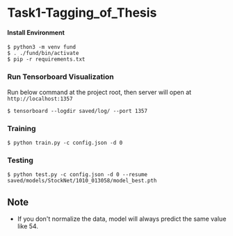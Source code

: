 # Task1-Tagging_of_Thesis

#### Install Environment

```
$ python3 -m venv fund
$ . ./fund/bin/activate
$ pip -r requirements.txt
```


### Run Tensorboard Visualization
Run below command at the project root, then server will open at `http://localhost:1357`
```
$ tensorboard --logdir saved/log/ --port 1357
```

### Training

```
$ python train.py -c config.json -d 0
```

### Testing

```
$ python test.py -c config.json -d 0 --resume saved/models/StockNet/1010_013058/model_best.pth
```

## Note

* If you don't normalize the data, model will always predict the same value like 54.